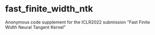 # fast_finite_width_ntk
Anonymous code supplement for the ICLR2022 submission "Fast Finite Width Neural Tangent Kernel"
